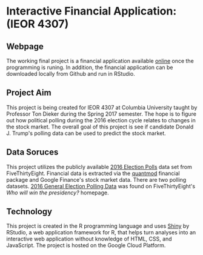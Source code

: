 
# Interactive Financial Application: (IEOR 4307) 

## Webpage

The working final project is a financial application available [online](http://35.185.101.230:5050/) once the programming is runing. In addition, the financial application can be downloaded locally from Github and run in RStudio. 

## Project Aim

This project is being created for IEOR 4307 at Columbia University taught by Professor Ton Dieker during the Spring 2017 semester. The hope is to figure out how political polling during the 2016 election cycle relates to changes in the stock market. The overall goal of this project is see if candidate Donald J. Trump's polling data can be used to predict the stock market.

## Data Soruces

This project utilizes the publicly available [2016 Election Polls](https://www.kaggle.com/fivethirtyeight/2016-election-polls) data set from FiveThirtyEight. Financial data is extracted via the [quantmod](http://www.quantmod.com/) financial package and Google Finance's stock market data. There are two polling datasets. [2016 General Election Polling Data](https://projects.fivethirtyeight.com/2016-election-forecast/?ex_cid=rrpromo#plus) was found on FiveThirtyEight's *Who will win the presidency?* homepage. 
## Technology

This project is created in the R programming language and uses [Shiny](https://shiny.rstudio.com/) by RStudio, a web application framework for R, that helps turn analyses into an interactive web application without knowledge of HTML, CSS, and JavaScript. The project is hosted on the Google Cloud Platform. 
